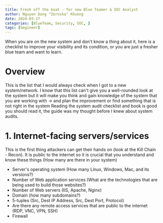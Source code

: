 ```yaml
---
title: Fresh off the boat - for new Blue Teamer & SOC Analyst
author: Nguyen Dang "Zeroska" Khuong
date: 2024-03-27 
categories: [BlueTeam, Security, SOC, ]
tags: [begineer]   
---
```


When you are on the new system and don't know a thing about it, here is a checklist to improve your visibility and its condition, or you are just a fresher blue team and want to learn.


# Overview

This is the list that I would always check when I got to a new system/network. I know that this list can't give you a well-rounded look at the system but it will make you think and gain knowledge of the system that you are working with -> and plan the improvement or find something that is not right in the system
Reading the system audit checklist and book is good you should read it, the guide was my thought before I knew about system audits.


# 1. Internet-facing servers/services

This is the first thing attackers can get their hands on (look at the Kill Chain - Recon). It is public to the internet so it is crucial that you understand and know these things (How many are there in your system)
- Server's operating system (How many Linux, Windows, Mac, and its versions?)
- Number of Web application services (What are the technologies that are being used to build those websites?)
- Number of Web servers (IIS, Apache, Nginx) 
- Domain (how many subdomains?) 
- 5-tuples (Src, Dest IP Address, Src, Dest Port, Protocol)
- Are there any remote access services that are public to the internet (RDP, VNC, VPN, SSH)
- Firewall

